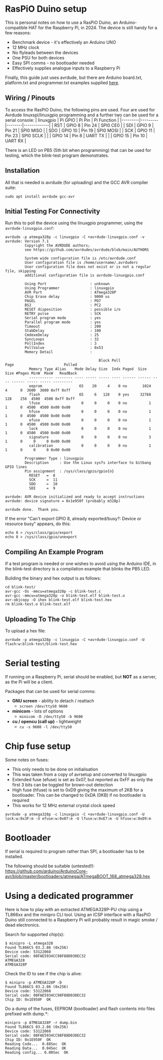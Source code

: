 # RasPiO Duino setup 

This is personal notes on how to use a RasPiO Duino, an Arduino-compatible HAT for the Raspberry Pi, in 2024. The device is still handy for a few reasons:
- Benchmark device - it's effectively an Arduino UNO
- 12 MHz clock
- No flyleads between the devices
- One PSU for both devices
- Easy SPI comms - no bootloader needed
- Effectively supplies analogue inputs to a Raspberry Pi

Finally, this guide just uses avrdude, but there are Arduino board.txt, platform.txt and programmer.txt examples supplied [here](./arduino-files).

## Wiring / Pinouts
To access the RasPiO Duino, the following pins are used. Four are used for Avrdude linuxspi/linuxgpio programming and a further two can be used for a serial console:
| linuxgpio | Pi GPIO | Pi Pin | Pi Function |
|---------|---------|--------|-------------|
| RST | GPIO  8 | Pin 24 | SPI0 CE0  |
| SDI | GPIO  9 | Pin 21 | SPI0 MISO |
| SDO | GPIO 10 | Pin 19 | SPI0 MOSI |
| SCK | GPIO 11 | Pin 23 | SPI0 SCLK |
|  | GPIO 14 | Pin  8 | UART TX   |
|  | GPIO 15 | Pin 10 | UART RX   |

There is an LED on PB5 (5th bit when programming) that can be used for testing, which the blink-test program demonstrates.

## Installation
All that is needed is avrdude (for uploading) and the GCC AVR compiler suite:
```
sudo apt install avrdude gcc-avr
```

## Initial Testing For Connectivity
Run this to poll the device using the linuxgpio programmer, using the `avrdude-linuxgpio.conf`:
```
avrdude -p atmega328p -c linuxgpio -C +avrdude-linuxgpio.conf -v
avrdude: Version 7.1
         Copyright the AVRDUDE authors;
         see https://github.com/avrdudes/avrdude/blob/main/AUTHORS

         System wide configuration file is /etc/avrdude.conf
         User configuration file is /home/username/.avrduderc
         User configuration file does not exist or is not a regular file, skipping
         additional configuration file is avrdude-linuxgpio.conf

         Using Port                    : unknown
         Using Programmer              : linuxgpio
         AVR Part                      : ATmega328P
         Chip Erase delay              : 9000 us
         PAGEL                         : PD7
         BS2                           : PC2
         RESET disposition             : possible i/o
         RETRY pulse                   : SCK
         Serial program mode           : yes
         Parallel program mode         : yes
         Timeout                       : 200
         StabDelay                     : 100
         CmdexeDelay                   : 25
         SyncLoops                     : 32
         PollIndex                     : 3
         PollValue                     : 0x53
         Memory Detail                 :

                                           Block Poll               Page                       Polled
           Memory Type Alias    Mode Delay Size  Indx Paged  Size   Size #Pages MinW  MaxW   ReadBack
           ----------- -------- ---- ----- ----- ---- ------ ------ ---- ------ ----- ----- ---------
           eeprom                 65    20     4    0 no       1024    4      0  3600  3600 0xff 0xff
           flash                  65     6   128    0 yes     32768  128    256  4500  4500 0xff 0xff
           lfuse                   0     0     0    0 no          1    1      0  4500  4500 0x00 0x00
           hfuse                   0     0     0    0 no          1    1      0  4500  4500 0x00 0x00
           efuse                   0     0     0    0 no          1    1      0  4500  4500 0x00 0x00
           lock                    0     0     0    0 no          1    1      0  4500  4500 0x00 0x00
           signature               0     0     0    0 no          3    1      0     0     0 0x00 0x00
           calibration             0     0     0    0 no          1    1      0     0     0 0x00 0x00

         Programmer Type : linuxgpio
         Description     : Use the Linux sysfs interface to bitbang GPIO lines
         Pin assignment  : /sys/class/gpio/gpio{n}
           RESET   =  8
           SCK     =  11
           SDO     =  10
           SDI     =  9

avrdude: AVR device initialized and ready to accept instructions
avrdude: device signature = 0x1e950f (probably m328p)

avrdude done.  Thank you.
```

If the error "Can't export GPIO 8, already exported/busy?: Device or resource busy" appears, do this:
```
echo 8 > /sys/class/gpio/export
echo 8 > /sys/class/gpio/unexport
```

## Compiling An Example Program
If a test program is needed or one wishes to avoid using the Arduino IDE, in the blink-test directory is a compilation example that blinks the PB5 LED. 

Building the binary and hex output is as follows:
```
cd blink-test/
avr-gcc -Os -mmcu=atmega328p -c blink-test.c
avr-gcc -mmcu=atmega328p -o blink-test.elf blink-test.o 
avr-objcopy -O ihex blink-test.elf blink-test.hex
rm blink-test.o blink-test.elf
```

## Uploading To The Chip
To upload a hex file:
```
avrdude -p atmega328p -c linuxgpio -C +avrdude-linuxgpio.conf -U flash:w:blink-test/blink-test.hex
```

# Serial testing
If running on a Raspberry Pi, serial should be enabled, but **NOT** as a server, as the Pi will be a client.

Packages that can be used for serial comms:
- **GNU screen** - ability to detach / reattach
  - `screen /dev/ttyS0 9600`
- **minicom** - lots of options
  - `minicom -D /dev/ttyS0 -b 9600`
- **cu / opencu (call up)** - lightweight
  - `cu -s 9600 -l /dev/ttyS0`

# Chip fuse setup
Some notes on fuses:
- This only needs to be done on initialisation
- This was taken from a copy of avrsetup and converted to linuxgpio
- Extended fuse (efuse) is set as 0x07, but reported as 0xFF as only the first 3 bits can be toggled for brown-out detection
- High fuse (hfuse) is set to 0xD9 giving the maximum of 2KB for a bootloader. This can be changed to 0xDA (0KB) if no bootloader is required
- This works for 12 MHz external crystal clock speed
```
avrdude -p atmega328p -c linuxgpio -C +avrdude-linuxgpio.conf -U lock:w:0x3F:m -U efuse:w:0x07:m -U lfuse:w:0xE7:m -U hfuse:w:0xD9:m
```

# Bootloader
If serial is required to program rather than SPI, a bootloader has to be installed.

The following should be suitable (untested!):
https://github.com/arduino/ArduinoCore-avr/blob/master/bootloaders/atmega/ATmegaBOOT_168_atmega328.hex

# Using a dedicated programmer
Here is how to play with an extracted ATMEGA328P-PU chip using a TL866xx and the minipro CLI tool. Using an ICSP interface with a RasPiO Duino still connected to a Raspberry Pi will probably result in magic smoke / dead electronics.  

Search for supported chip(s):
```
$ minipro -L atmega328
Found TL866CS 03.2.86 (0x256)
Device code: 53122068
Serial code: 08FAE5934CC98F88D030EC32
ATMEGA328
ATMEGA328P
```

Check the ID to see if the chip is alive:
```
$ minipro -p ATMEGA328P -D
Found TL866CS 03.2.86 (0x256)
Device code: 53122068
Serial code: 08FAE5934CC98F88D030EC32
Chip ID: 0x1E950F  OK
```

Do a dump of the fuses, EEPROM (bootloader) and flash contents into files prefixed with dump.*:
```
minipro -p ATMEGA328P -r dump.bin
Found TL866CS 03.2.86 (0x256)
Device code: 53122068
Serial code: 08FAE5934CC98F88D030EC32
Chip ID: 0x1E950F  OK
Reading Code...  0.88Sec  OK
Reading Data...  0.04Sec  OK
Reading config... 0.00Sec  OK
```